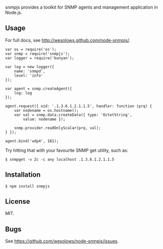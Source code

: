 snmpjs provides a toolkit for SNMP agents and management application in Node.js.

## Usage

For full docs, see <http://wesolows.github.com/node-snmpjs/>.

	var os = require('os');
	var snmp = require('snmpjs');
	var logger = require('bunyan');

	var log = new logger({
		name: 'snmpd',
		level: 'info'
	});

	var agent = snmp.createAgent({
		log: log
	});

	agent.request({ oid: '.1.3.6.1.2.1.1.5', handler: function (prq) {
		var nodename = os.hostname();
		var val = snmp.data.createData({ type: 'OctetString',
		    value: nodename });

		snmp.provider.readOnlyScalar(prq, val);
	} });

	agent.bind('udp4', 161);

Try hitting that with your favourite SNMP get utility, such as:

	$ snmpget -v 2c -c any localhost .1.3.6.1.2.1.1.5

## Installation

	$ npm install snmpjs

## License

MIT.

## Bugs

See <https://github.com/wesolows/node-snmpjs/issues>.
